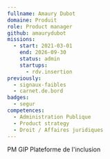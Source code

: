 ```yaml
---
fullname: Amaury Dubot
domaine: Produit
role: Product manager
github: amaurydubot
missions:
  - start: 2021-03-01
    end: 2026-09-30
    status: admin
    startups:
      - rdv.insertion
previously:
  - signaux-faibles
  - carnet.de.bord
badges:
  - segur
competences:
  - Administration Publique
  - Product strategy
  - Droit / Affaires juridiques
---
```

PM GIP Plateforme de l'inclusion
